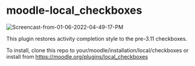 # moodle-local_checkboxes

![Screencast-from-01-06-2022-04-49-17-PM](https://user-images.githubusercontent.com/33644013/148457478-f25f1425-e44f-4eb7-92cf-4408c57cbed0.gif)

This plugin restores activity completion style to the pre-3.11 checkboxes.

To install, clone this repo to your/moodle/installation/local/checkboxes or install from https://moodle.org/plugins/local_checkboxes

